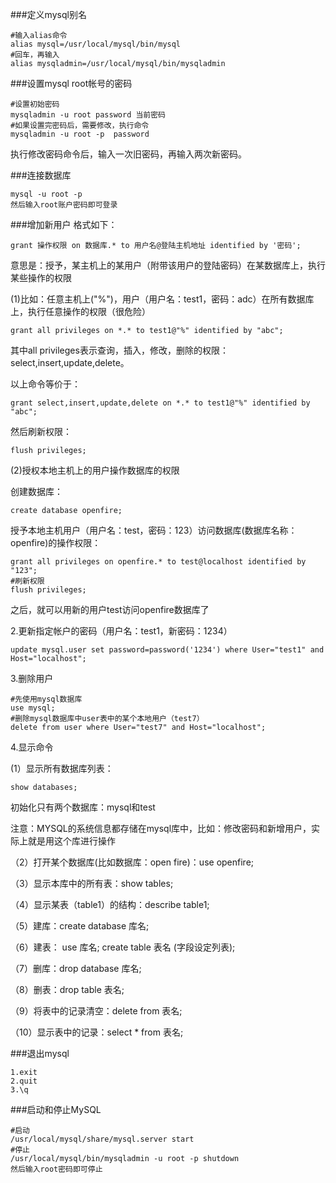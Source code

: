 ###定义mysql别名
```
#输入alias命令
alias mysql=/usr/local/mysql/bin/mysql
#回车，再输入
alias mysqladmin=/usr/local/mysql/bin/mysqladmin
```

###设置mysql root帐号的密码
```
#设置初始密码
mysqladmin -u root password 当前密码
#如果设置完密码后，需要修改，执行命令
mysqladmin -u root -p  password
```
执行修改密码命令后，输入一次旧密码，再输入两次新密码。

###连接数据库
```
mysql -u root -p
然后输入root账户密码即可登录
```
###增加新用户
格式如下：

```
grant 操作权限 on 数据库.* to 用户名@登陆主机地址 identified by '密码';
```
意思是：授予，某主机上的某用户（附带该用户的登陆密码）在某数据库上，执行某些操作的权限

(1)比如：任意主机上("%")，用户（用户名：test1，密码：adc）在所有数据库上，执行任意操作的权限（很危险）

```
grant all privileges on *.* to test1@"%" identified by "abc";
```
其中all privileges表示查询，插入，修改，删除的权限：select,insert,update,delete。

以上命令等价于：

```
grant select,insert,update,delete on *.* to test1@"%" identified by "abc";
```
然后刷新权限：

```
flush privileges;
```

(2)授权本地主机上的用户操作数据库的权限

创建数据库：

```
create database openfire;
```

授予本地主机用户（用户名：test，密码：123）访问数据库(数据库名称：openfire)的操作权限：

```
grant all privileges on openfire.* to test@localhost identified by "123";
#刷新权限
flush privileges;
```
之后，就可以用新的用户test访问openfire数据库了


2.更新指定帐户的密码（用户名：test1，新密码：1234）

```
update mysql.user set password=password('1234') where User="test1" and Host="localhost";
```

3.删除用户

```
#先使用mysql数据库
use mysql;
#删除mysql数据库中user表中的某个本地用户（test7）
delete from user where User="test7" and Host="localhost";
```

4.显示命令

(1）显示所有数据库列表：

```
show databases;
```
初始化只有两个数据库：mysql和test

注意：MYSQL的系统信息都存储在mysql库中，比如：修改密码和新增用户，实际上就是用这个库进行操作

（2）打开某个数据库(比如数据库：open fire)：use openfire;

（3）显示本库中的所有表：show tables;

（4）显示某表（table1）的结构：describe table1;

（5）建库：create database 库名;

（6）建表：
    use 库名;
    create table 表名 (字段设定列表);
 
（7）删库：drop database 库名;

（8）删表：drop table 表名;

（9）将表中的记录清空：delete from 表名;

（10）显示表中的记录：select * from 表名;

###退出mysql

```
1.exit
2.quit
3.\q
```

###启动和停止MySQL
```
#启动
/usr/local/mysql/share/mysql.server start
#停止
/usr/local/mysql/bin/mysqladmin -u root -p shutdown
然后输入root密码即可停止
```